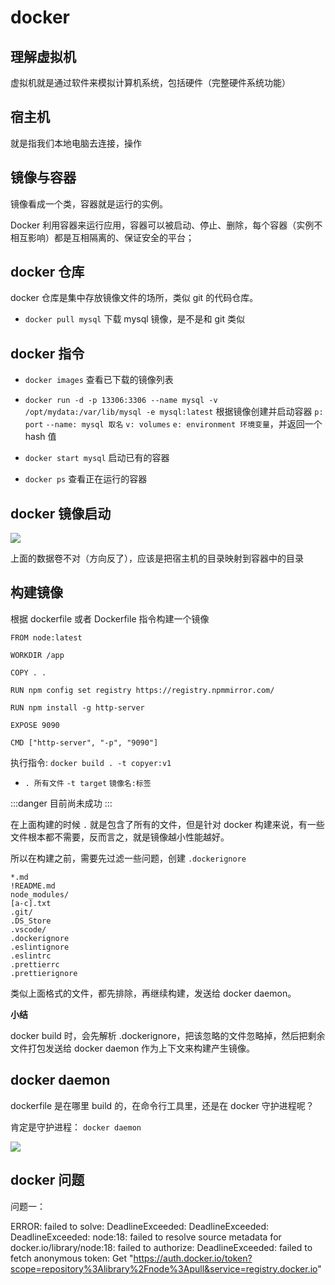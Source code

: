 # docker

## 理解虚拟机

虚拟机就是通过软件来模拟计算机系统，包括硬件（完整硬件系统功能）

## 宿主机

就是指我们本地电脑去连接，操作

## 镜像与容器

镜像看成一个类，容器就是运行的实例。

Docker 利用容器来运行应用，容器可以被启动、停止、删除，每个容器（实例不相互影响）都是互相隔离的、保证安全的平台；

## docker 仓库

docker 仓库是集中存放镜像文件的场所，类似 git 的代码仓库。

- `docker pull mysql` 下载 mysql 镜像，是不是和 git 类似

## docker 指令

- `docker images` 查看已下载的镜像列表

- `docker run -d -p 13306:3306 --name mysql -v /opt/mydata:/var/lib/mysql -e mysql:latest` 根据镜像创建并启动容器 `p: port` `--name: mysql 取名` `v: volumes` `e: environment 环境变量`，并返回一个 hash 值

- `docker start mysql` 启动已有的容器

- `docker ps` 查看正在运行的容器

## docker 镜像启动

<img src="/images/servers/tools/docker.png" />

上面的数据卷不对（方向反了），应该是把宿主机的目录映射到容器中的目录

## 构建镜像

根据 dockerfile 或者 Dockerfile 指令构建一个镜像

```shell
FROM node:latest

WORKDIR /app

COPY . .

RUN npm config set registry https://registry.npmmirror.com/

RUN npm install -g http-server

EXPOSE 9090

CMD ["http-server", "-p", "9090"]
```

执行指令: `docker build . -t copyer:v1`

- `. 所有文件` `-t target` `镜像名:标签`

:::danger 目前尚未成功
:::

在上面构建的时候 `.` 就是包含了所有的文件，但是针对 docker 构建来说，有一些文件根本都不需要，反而言之，就是镜像越小性能越好。

所以在构建之前，需要先过滤一些问题，创建 `.dockerignore`

```shell
*.md
!README.md
node_modules/
[a-c].txt
.git/
.DS_Store
.vscode/
.dockerignore
.eslintignore
.eslintrc
.prettierrc
.prettierignore
```

类似上面格式的文件，都先排除，再继续构建，发送给 docker daemon。

**小结**

docker build 时，会先解析 .dockerignore，把该忽略的文件忽略掉，然后把剩余文件打包发送给 docker daemon 作为上下文来构建产生镜像。

## docker daemon

dockerfile 是在哪里 build 的，在命令行工具里，还是在 docker 守护进程呢？

肯定是守护进程： `docker daemon`

<img src="/images/servers/tools/docker.png" />

## docker 问题

问题一：

ERROR: failed to solve: DeadlineExceeded: DeadlineExceeded: DeadlineExceeded: node:18: failed to resolve source metadata for docker.io/library/node:18: failed to authorize: DeadlineExceeded: failed to fetch anonymous token: Get "https://auth.docker.io/token?scope=repository%3Alibrary%2Fnode%3Apull&service=registry.docker.io"
